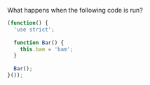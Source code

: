 What happens when the following code is run?

```javascript
(function() {
  'use strict'; 
  
  function Bar() { 
    this.bam = 'bam'; 
  } 
  
  Bar(); 
}());
```
